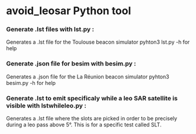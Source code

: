 # avoid_leosar Python tool

### Generate .lst files with lst.py :

Generates a .lst file for the Toulouse beacon simulator
pyhton3 lst.py -h for help

### Generate .json file for besim with besim.py :

Generates a .json file for the La Réunion beacon simulator
pyhton3 besim.py -h for help

### Generate .lst to emit specificaly while a leo SAR satellite is visible with lstwhileleo.py :

Generates a .lst file where the slots are picked in order to be precisely during a leo pass above 5°.
This is for a specific test called SLT.

